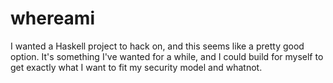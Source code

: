 # whereami

I wanted a Haskell project to hack on, and this seems like a pretty good
option. It's something I've wanted for a while, and I could build for
myself to get exactly what I want to fit my security model and whatnot.
